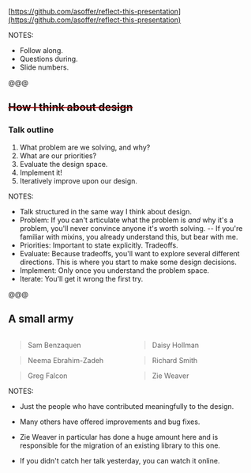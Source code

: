 [https://github.com/asoffer/reflect-this-presentation](https://github.com/asoffer/reflect-this-presentation)

NOTES:

* Follow along.
* Questions during.
* Slide numbers.

@@@

## <span style="color:#a00000;text-decoration:line-through"><span style="color:black">How I think about design</span></span>
### <span class="edited_title">Talk outline</span>


1. What problem are we solving, and why?
1. What are our priorities?
1. Evaluate the design space.
1. Implement it!
1. Iteratively improve upon our design.

NOTES:

* Talk structured in the same way I think about design.
* Problem: If you can't articulate what the problem is *and* why it's a problem, you'll never convince anyone it's worth solving. -- If you're familiar with mixins, you already understand this, but bear with me.
* Priorities: Important to state explicitly. Tradeoffs.
* Evaluate: Because tradeoffs, you'll want to explore several different directions. This is where you start to make some design decisions.
* Implement: Only once you understand the problem space.
* Iterate: You'll get it wrong the first try.

@@@

## A small army

<div>
<div style="width:50%; float:left">

> Sam Benzaquen
<!-- .element class="name1" -->

> Neema Ebrahim-Zadeh
<!-- .element class="name2" -->

> Greg Falcon
<!-- .element class="name1" -->

</div>
<div style="width:50%; float:right">

> Daisy Hollman
<!-- .element class="name2" -->

> Richard Smith
<!-- .element class="name1" -->

> Zie Weaver
<!-- .element class="name2" -->
</div>
</div>

NOTES:

* Just the people who have contributed meaningfully to the design.
* Many others have offered improvements and bug fixes.

* Zie Weaver in particular has done a huge amount here and is responsible for the migration of an existing library to this one.
* If you didn't catch her talk yesterday, you can watch it online.
